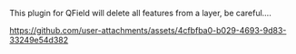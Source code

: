 This plugin for QField will delete all features from a layer, be careful....

https://github.com/user-attachments/assets/4cfbfba0-b029-4693-9d83-33249e54d382

